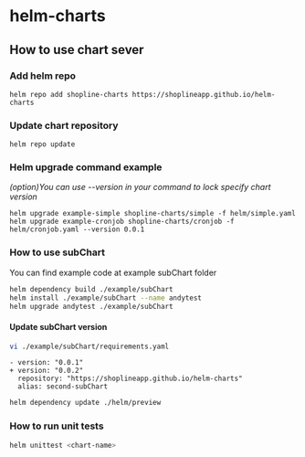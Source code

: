 # helm-charts

## How to use chart sever

### Add helm repo
```
helm repo add shopline-charts https://shoplineapp.github.io/helm-charts
```

### Update chart repository
```
helm repo update
```

### Helm upgrade command example
*(option)You can use --version in your command to lock specify chart version*

```
helm upgrade example-simple shopline-charts/simple -f helm/simple.yaml
helm upgrade example-cronjob shopline-charts/cronjob -f helm/cronjob.yaml --version 0.0.1
```

### How to use subChart
You can find example code at example subChart folder

```bash
helm dependency build ./example/subChart
helm install ./example/subChart --name andytest
helm upgrade andytest ./example/subChart
```

#### Update subChart version

```bash
vi ./example/subChart/requirements.yaml
```

```
- version: "0.0.1"
+ version: "0.0.2"
  repository: "https://shoplineapp.github.io/helm-charts"
  alias: second-subChart
```

```bash
helm dependency update ./helm/preview
```

<!-- how to unit test -->
### How to run unit tests

```bash
helm unittest <chart-name>
```